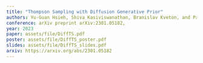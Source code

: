 ```yaml
---
title: "Thompson Sampling with Diffusion Generative Prior"
authors: Yu-Guan Hsieh, Shiva Kasiviswanathan, Branislav Kveton, and Patrick Blöbaum
conference: arXiv preprint arXiv:2301.05182,
year: 2023
paper: assets/file/DiffTS.pdf
poster: assets/file/DiffTS_poster.pdf
slides: assets/file/DiffTS_slides.pdf
arxiv: https://arxiv.org/abs/2301.05182
---
```

